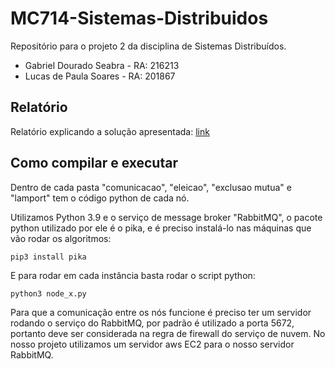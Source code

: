 # MC714-Sistemas-Distribuidos
Repositório para o projeto 2 da disciplina de Sistemas Distribuídos.
* Gabriel Dourado Seabra - RA: 216213
* Lucas de Paula Soares   - RA: 201867

## Relatório
Relatório explicando a solução apresentada: [link](Relatorio_Trabalho2.pdf)

## Como compilar e executar
Dentro de cada pasta "comunicacao", "eleicao", "exclusao mutua" e "lamport" tem o código python de cada nó.

Utilizamos Python 3.9 e o serviço de message broker "RabbitMQ", o pacote python utilizado por ele é o pika, e é preciso instalá-lo nas máquinas que vão rodar os algoritmos:
```
pip3 install pika
```

E para rodar em cada instância basta rodar o script python:
```
python3 node_x.py
```

Para que a comunicação entre os nós funcione é preciso ter um servidor rodando o serviço do RabbitMQ, por padrão é utilizado a porta 5672, portanto deve ser considerada na regra de firewall do serviço de nuvem. No nosso projeto utilizamos um servidor aws EC2 para o nosso servidor RabbitMQ. 
